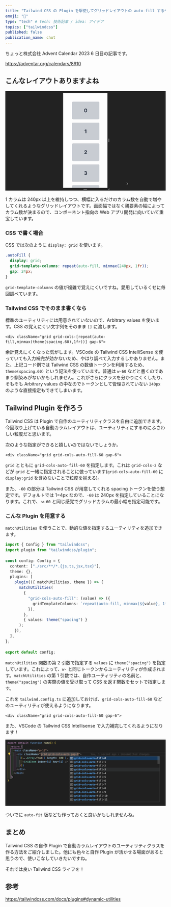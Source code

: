 ```yaml
---
title: "Tailwind CSS の Plugin を駆使してグリッドレイアウトの auto-fill するやつ作る"
emoji: "🍱"
type: "tech" # tech: 技術記事 / idea: アイデア
topics: ["tailwindcss"]
published: false
publication_name: chot
---
```


ちょっと株式会社 Advent Calendar 2023 6 日目の記事です。

https://adventar.org/calendars/8910

## こんなレイアウトありますよね

![image](/images/grid-template-auto-fill-with-tailwind/grid-template-auto-fill-example.gif)

1 カラムは 240px 以上を維持しつつ、横幅に入るだけのカラム数を自動で増やしてくれるようなグリッドレイアウトです。画面幅ではなく親要素の幅によってカラム数が決まるので、コンポーネント指向の Web アプリ開発に向いていて重宝しています。

### CSS で書く場合

CSS では次のように `display: grid` を使います。

```css
.autoFill {
  display: grid;
  grid-template-columns: repeat(auto-fill, minmax(240px, 1fr));
  gap: 24px;
}
```

`grid-template-columns` の値が複雑で覚えにくいですね。愛用しているくせに毎回調べています。

### Tailwind CSS でそのまま書くなら

標準のユーティリティには用意されていないので、Arbitrary values を使います。CSS の覚えにくい文字列をそのまま `[]` に渡します。

```tsx
<div className="grid grid-cols-[repeat(auto-fill,minmax(theme(spacing.60),1fr))] gap-6">
```

余計覚えにくくなった気がします。VSCode の Tailwind CSS IntelliSense を使っていても入力補完が効かないため、やはり調べて入力するしかありません。また、上記コード例では Tailwind CSS の数値トークンを利用するため、`theme(spacing.60)` という記法を使っています。普通は `w-60` などと書くのであまり馴染みがないかもしれません。これがさらにクラスを分かりにくくしたり、そもそも Arbitrary values の中なのでトークンとして管理されていない `240px` のような直接指定もできてしまいます。

## Tailwind Plugin を作ろう

Tailwind CSS は Plugin で自作のユーティリティクラスを自由に追加できます。今回取り上げている自動カラムレイアウトは、ユーティリティにするのにふさわしい粒度だと思います。

次のような指定ができると嬉しいのではないでしょうか。

```tsx
<div className="grid grid-cols-auto-fill-60 gap-6">
```

`grid` とともに `grid-cols-auto-fill-60` を指定します。これは `grid-cols-2` などが `grid` と一緒に指定されることに倣っています(`grid-cols-auto-fill-60` に `display:grid` を含めないことで粒度を揃える)。

また、`-60` の部分は Tailwind CSS が用意してくれる spacing トークンを使う想定です。デフォルトでは 1=4px なので、`-60` は 240px を指定していることになります。これで、 `w-60` と同じ感覚でグリッドカラムの最小幅を指定可能です。

### こんな Plugin を用意する

`matchUtilities` を使うことで、動的な値を指定するユーティリティを追加できます。

```tsx:tailwind.config.ts
import { Config } from "tailwindcss";
import plugin from "tailwindcss/plugin";

const config: Config = {
  content: ["./src/**/*.{js,ts,jsx,tsx}"],
  theme: {},
  plugins: [
    plugin(({ matchUtilities, theme }) => {
      matchUtilities(
        {
          "grid-cols-auto-fill": (value) => ({
            gridTemplateColumns: `repeat(auto-fill, minmax(${value}, 1fr))`,
          }),
        },
        { values: theme("spacing") }
      );
    }),
  ],
};

export default config;
```

`matchUtilities` 関数の第 2 引数で指定する `values` に `theme("spacing")` を指定しています。これによって、`w-` と同じトークンからユーティリティが作成されます。`matchUtilities` の第 1 引数では、自作ユーティリティの名前と、`theme("spacing")` の実際の値を受け取って CSS を返す関数をセットで指定します。

これを `tailwind.config.ts` に追加しておけば、`grid-cols-auto-fill-60` などのユーティリティが使えるようになります。

```tsx
<div className="grid grid-cols-auto-fill-60 gap-6">
```

また、VSCode の Tailwind CSS Intellisense で入力補完してくれるようになります！

![Visual Studio Code で自作のユーティリティクラス grid-cols-auto-fill-n が Intellisense で一覧されている様子](/images/grid-template-auto-fill-with-tailwind/vscode-intellisense.png)

ついでに `auto-fit` 版なども作っておくと良いかもしれませんね。

## まとめ

Tailwind CSS の自作 Plugin で自動カラムレイアウトのユーティリティクラスを作る方法をご紹介しました。他にも色々と自作 Plugin が活かせる場面があると思うので、使いこなしていきたいですね。

それでは良い Tailwind CSS ライフを！

## 参考

https://tailwindcss.com/docs/plugins#dynamic-utilities
